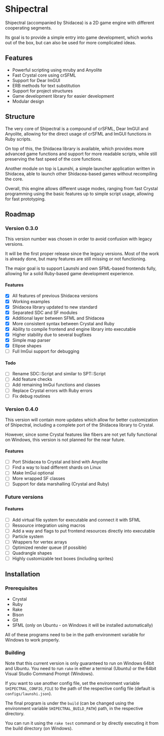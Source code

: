 # Shipectral

Shipectral (accompanied by Shidacea) is a 2D game engine with different cooperating segments.

Its goal is to provide a simple entry into game development, which works out of the box, but
can also be used for more complicated ideas.

## Features

* Powerful scripting using mruby and Anyolite
* Fast Crystal core using crSFML
* Support for Dear ImGUI
* ERB methods for text substitution
* Support for project structures
* Game development library for easier development
* Modular design

## Structure

The very core of Shipectral is a compound of crSFML, Dear ImGUI and Anyolite,
allowing for the direct usage of crSFML and ImGUI functions in Ruby scripts.

On top of this, the Shidacea library is available,
which provides more advanced game functions and support
for more readable scripts, while still preserving the fast speed of
the core functions.

Another module on top is Launshi, a simple launcher application
written in Shidacea, able to launch other Shidacea-based games
without recompiling the core.

Overall, this engine allows different usage modes, ranging from fast
Crystal programming using the basic features up to simple script
usage, allowing for fast prototyping.

## Roadmap

### Version 0.3.0

This version number was chosen in order to avoid confusion with legacy versions.

It will be the first proper release since the legacy versions. Most of the work
is already done, but many features are still missing or not functioning.

The major goal is to support Launshi and own SFML-based frontends fully,
allowing for a solid Ruby-based game development experience.

#### Features

* [X] All features of previous Shidacea versions
* [X] Working examples
* [X] Shidacea library updated to new standard
* [X] Separated SDC and SF modules
* [X] Additional layer between SFML and Shidacea
* [X] More consistent syntax between Crystal and Ruby
* [X] Ability to compile frontend and engine library into executable
* [X] Higher stability due to several bugfixes
* [X] Simple map parser
* [X] Ellipse shapes
* [ ] Full ImGui support for debugging

#### Todo

* [ ] Rename SDC::Script and similar to SPT::Script
* [ ] Add feature checks
* [ ] Add remaining ImGui functions and classes
* [ ] Replace Crystal errors with Ruby errors
* [ ] Fix debug routines

### Version 0.4.0

This version will contain more updates which allow for better customization of
Shipectral, including a complete port of the Shidacea library to Crystal.

However, since some Crystal features like fibers are not yet fully functional on Windows,
this version is not planned for the near future.

#### Features

* [ ] Port Shidacea to Crystal and bind with Anyolite
* [ ] Find a way to load different shards on Linux
* [ ] Make ImGui optional
* [ ] More wrapped SF classes
* [ ] Support for data marshalling (Crystal and Ruby)

### Future versions

#### Features

* [ ] Add virtual file system for executable and connect it with SFML
* [ ] Ressource integration using macros
* [ ] Add a way and flags to put frontend resources directly into executable
* [ ] Particle system
* [ ] Wrappers for vertex arrays
* [ ] Optimized render queue (if possible)
* [ ] Quadrangle shapes
* [ ] Highly customizable text boxes (including sprites)

## Installation

### Prerequisites

* Crystal
* Ruby
* Rake
* Bison
* Git
* SFML (only on Ubuntu - on Windows it will be installed automatically)

All of these programs need to be in the path environment variable for Windows to work properly.

### Building

Note that this current version is only guaranteed to run on Windows 64bit and Ubuntu.
You need to run `rake` in either a terminal (Ubuntu) or the 64bit Visual Studio Command Prompt (Windows).

If you want to use another config file, set the environment variable `SHIPECTRAL_CONFIG_FILE`
to the path of the respective config file (default is `configs/launshi.json`).

The final program is under the `build` (can be changed using the environment variable `SHIPECTRAL_BUILD_PATH`)
path, in the respective directory.

You can run it using the `rake test` command or by directly executing it from the build directory (on Windows).
